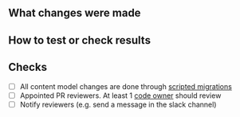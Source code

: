 ## What changes were made

<!-- Describe the changes you did -->

## How to test or check results

<!-- URL or instructions -->

## Checks
- [ ] All content model changes are done through [scripted migrations](../readme.md#scripted-migrations)
- [ ] Appointed PR reviewers. At least 1 [code owner](./codeowners) should review
- [ ] Notify reviewers (e.g. send a message in the slack channel)
